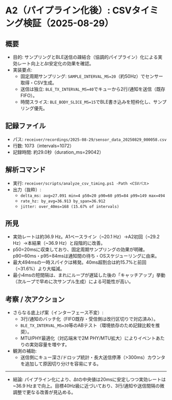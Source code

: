 # A2（パイプライン化後）: CSVタイミング検証（2025-08-29）

## 概要

- 目的: サンプリングとBLE送信の疎結合（協調的パイプライン）化による実効レート向上とΔt安定化の効果を確認。
- 実装要点:
  - 固定周期サンプリング: `SAMPLE_INTERVAL_MS=20`（約50Hz）でセンサー取得・CSV生成。
  - 送信は独立: `BLE_TX_INTERVAL_MS=40`でキューから2行/通知を送信（既存FIFO）。
  - 時間スライス: `BLE_BODY_SLICE_MS=15`でBLE書き込みを短枠化し、サンプリング優先。

## 記録ファイル

- パス: `receiver/recordings/2025-08-29/sensor_data_20250829_000058.csv`
- 行数: 1073（intervals=1072）
- 記録時間: 約29.0秒（duration_ms=29042）

## 解析コマンド

- 実行: `receiver/scripts/analyze_csv_timing.ps1 -Path <CSVパス>`
- 出力（抜粋）:
  - `delta_ms: avg=27.091 min=4 p50=20 p90=60 p95=84 p99=149 max=494`
  - `rate_hz: by_avg=36.913 by_span=36.912`
  - `jitter: over_40ms=168 (15.67% of intervals)`

## 所見

- 実効レートは約36.9 Hz。A1ベースライン（~20.1 Hz）→A2初回（~29.2 Hz）→本結果（~36.9 Hz）と段階的に改善。
- p50=20msに収束しており、固定周期サンプリングの効果が明確。p90=60ms・p95=84msは通知間の待ち・OSスケジューリングに由来。
- 最大494msの一時スパイクは稀発。40ms超割合は約15.7%と前回（~31.6%）より大幅減。
- 最小4msの短間隔は、まれにループが遅延した後の「キャッチアップ」挙動（次ループで早めに次サンプル生成）による可能性が高い。

## 考察 / 次アクション

- さらなる底上げ案（インターフェース不変）:
  - 3行/通知のバッチ化（FIFO既存・受信側は改行区切りで対応済み）。
  - `BLE_TX_INTERVAL_MS=30`等のABテスト（環境依存のため記録比較を推奨）。
  - MTU/PHY最適化（対応端末で2M PHY/MTU拡大）によりイベントあたりの実効容量を増やす。
- 観測の補助:
  - 送信側にキュー深さ/ドロップ統計・長大送信停滞（>300ms）カウンタを追加して原因切り分けを容易にする。

---

- 結論: パイプライン化により、Δtの中央値は20msに安定しつつ実効レートは~36.9 Hzまで向上。目標40Hz級に近づいており、3行/通知や送信間隔の微調整で更なる改善が見込める。
